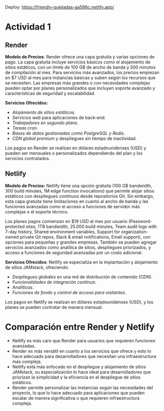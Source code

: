 Deploy: https://friendly-queijadas-aa598c.netlify.app/
# Actividad 1

## Render
**Modelo de Precios**: Render ofrece una capa gratuita y varias opciones de pago. La capa gratuita incluye servicios básicos como el alojamiento de sitios estáticos, con un límite de 100 GB de ancho de banda y 500 minutos de compilación al mes. Para servicios más avanzados, los precios empiezan en $7 USD al mes para instancias básicas y suben según los recursos que se necesiten. Las empresas más grandes o con necesidades complejas pueden optar por planes personalizados que incluyen soporte avanzado y características de seguridad y escalabilidad.

**Servicios Ofrecidos:**
- *Alojamiento de sitios estáticos*.
- *Servicios web* para aplicaciones de back-end.
- *Trabajadores en segundo plano*.
- *Tareas cron*.
- *Bases de datos gestionadas como PostgreSQL y Redis*.
- *CDN global premium* y despliegues sin tiempo de inactividad.

Los pagos en Render se realizan en dólares estadounidenses (USD) y pueden ser mensuales o personalizados dependiendo del plan y los servicios contratados.

## Netlify

**Modelo de Precios:** Netlify tiene una opción gratuita (100 GB bandwidth, 300 build minutes, 1M edge function invocations) que permite alojar sitios estáticos con despliegues continuos desde repositorios Git. Sin embargo, esta capa gratuita tiene limitaciones en cuanto al ancho de banda y las funciones avanzadas como el acceso a funciones de servidor más complejas o el soporte técnico.

Los planes pagos comienzan en $19 USD al mes por usuario (Password-protected sites, 1TB bandwidth, 25.000 build minutes, Team audit logs with 7-day history, Shared environment variables, Support for organization-owned private Git repos, Slack & email notifications, Email support), con opciones para pequeñas y grandes empresas. También se pueden agregar servicios avanzados como analítica de sitios, despliegues priorizados, y acceso a funciones de seguridad avanzadas por un costo adicional.

**Servicios Ofrecidos**: Netlify se especializa en la implantación y alojamiento de sitios JAMstack, ofreciendo:
- *Despliegues globales* en una red de distribución de contenido (CDN).
- *Funcionalidades de integración continua*.
- *Analíticas*.
- *Funciones de fondo* y *control de acceso para visitantes*.

Los pagos en Netlify se realizan en dólares estadounidenses (USD), y los planes se pueden contratar de manera mensual.

# Comparación entre Render y Netlify
  
* Netlify es más caro que Render para usuarios que requieren funciones avanzadas.
* Render es más versátil en cuanto a los servicios que ofrece y esto lo hace adecuado para desarrolladores que necesitan una infraestructura más compleja.
* Netlify está más enfocado en el despliegue y alojamiento de sitios JAMstack, su especialización lo hace ideal para desarrolladores que priorizan la simplicidad y la eficiencia en el despliegue de sitios estáticos.
* Render permite personalizar las instancias según las necesidades del proyecto, lo que lo hace adecuado para aplicaciones que pueden escalar de manera significativa o que requieren infraestructura compleja.
